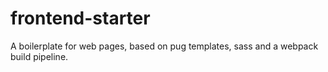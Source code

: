 # frontend-starter

A boilerplate for web pages, based on pug templates, sass and a webpack build pipeline.
